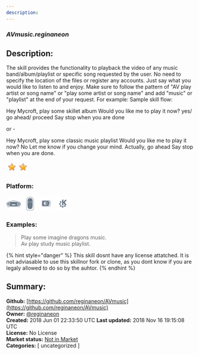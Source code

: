 ```yaml
---
description: 
---
```


### _AVmusic.reginaneon_  
## Description:  
The skill provides the functionality to playback the video of any music band/album/playlist
or specific song requested by the user. No need to specify the location of the files or register any accounts.
Just say what you would like to listen to and enjoy.
Make sure to follow the pattern of "AV play artist or song name" or "play some artist or song name" and
add "music" or "playlist" at the end of your request.
For example:
Sample skill flow:

Hey Mycroft, play some skillet album
Would you like me to play it now?
yes/ go ahead/ proceed
Say stop when you are done

or -

Hey Mycroft, play some classic music playlist
Would you like me to play it now?
No
Let me know if you change your mind.
Actually, go ahead
Say stop when you are done.
  
![](../.gitbook/assets/star.png)![](../.gitbook/assets/star.png)  
### Platform:  
 ![Mark I](../.gitbook/assets/mark-1-icon.png)  ![Mark II](../.gitbook/assets/mark-2-icon.png)  ![Picroft](../.gitbook/assets/picroft-icon.png)  ![plasmoid](../.gitbook/assets/kde.png)   
### Examples:  
> Play some imagine dragons music.  
> Av play study music playlist.  
  
{% hint style="danger" %}
This skill dosnt have any license attatched. It is not adviasable to use this skillnor fork or clone, as you dont know if you are legaly allowed to do so by the auhtor.
{% endhint %}
  
## Summary:  
**Github:** [https://github.com/reginaneon/AVmusic](https://github.com/reginaneon/AVmusic)  
**Owner:** [@reginaneon](https://github.com/reginaneon)  
**Created:** 2018 Jun 01 22:33:50 UTC  **Last updated:** 2018 Nov 16 19:15:08 UTC  
**License:** No License  
**Market status:** [Not in Market](https://market.mycroft.ai/skill/)  
**Categories:** [ uncategorized ]   
